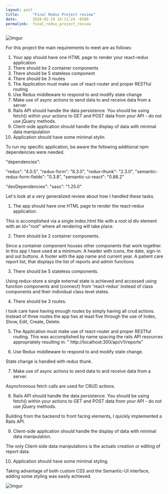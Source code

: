 ```yaml
---
layout: post
title:      "Final Redux Project review"
date:       2020-02-19 14:11:24 -0500
permalink:  final_redux_project_review
---
```


![Imgur](https://i.imgur.com/sFcCJDu.png)



For this project the main requirements to meet are as follows:

1. Your app should have one HTML page to render your react-redux application
2. There should be 2 container components
3. There should be 5 stateless component
4. There should be 3 routes
5. The Application must make use of react-router and proper RESTful routing
6. Use Redux middleware to respond to and modify state change
7. Make use of async actions to send data to and receive data from a server
8. Rails API should handle the data persistence. You should be using fetch() within your actions to GET and POST data from your API - do not use jQuery methods.
9. Client-side application should handle the display of data with minimal data manipulation
10.   Application should have some minimal stylin

To run my specific application, be aware the following additional npm dependencies were needed.

"dependencies":

"redux": "4.0.5",
"redux-form": "8.3.0",
"redux-thunk": "2.3.0",
"semantic-redux-form-fields": "0.3.8",
"semantic-ui-react": "0.88.2"

"devDependencies":
"sass": "1.25.0"



Let's look at a very generalized review about how I handled these tasks.

1. The app should have one HTML page to render the react-redux application.

This is accomplished via a single index.html file with a root id div element with an  id="root"  where all rendering will take   place.

2. There should be 2 container components.

Since a container component houses other components that work together.  In this app I have
used at a minimum:  A header with icons, the date, sign-in and out buttons.
A footer with the app name and current year.
A patient care report list, that displays the list of reports
and admin functions

3. There should be 5 stateless components.

Using redux-store a single external state is achieved and accessed using function components
and {connect} from        'react-redux' instead of class components and their individual class
level states.

4. There should be 3 routes.

I took care have having enough routes by simply having all crud actions.
Instead of three routes the app has at least five through the use of Index, Show,
Edit, Create, Delete.

5. The Application must make use of react-router and proper RESTful routing.
This was accomplished by name spacing the rails API resources appropriately resulting in:
" http://localhost:300/api/v1/reports"

6. Use Redux middleware to respond to and modify state change.

State change is handled with redux thunk.

7. Make use of async actions to send data to and receive data from a server.

Asynchronous fetch calls are used for CRUD actions.

8.  Rails API should handle the data persistence. You should be using fetch() within your actions to GET and POST data
from your API - do not use jQuery methods.

Building from the backend to front facing elements, I quickly implemented a Rails API.

9.  Client-side application should handle the display of data with minimal data manipulation.

The only Client-side data manipulations is the actuals creation or editing of report data.

10.  Application should have some minimal styling.

Taking advantage of both custom CSS and the Semantic-UI interface, adding some styling
was easily achieved.

![Imgur](https://imgur.com/mGOAG1h.gif)




